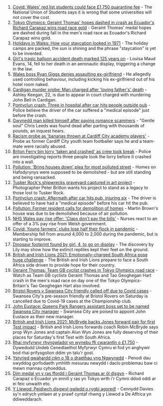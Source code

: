 1. [Covid: Wales' red list students could face £1,750 quarantine fee](https://www.bbc.co.uk/news/uk-wales-57929224) - The National Union of Students says it is wrong that some universities will not cover the cost.
2. [Tokyo Olympics: Geraint Thomas' hopes dashed in crash as Ecuador's Richard Carapaz wins road race gold](https://www.bbc.co.uk/sport/olympics/57952349) - Geraint Thomas' medal hopes are dashed during fall in the men's road race as Ecuador's Richard Carapaz wins gold.
3. [Holidays in Wales: How your staycation looked in 1971](https://www.bbc.co.uk/news/uk-wales-57918491) - The holiday camps are packed, the sun is shining and the phrase "staycation" is yet to be invented.
4. [Girl's tragic balloon accident death marked 125 years on](https://www.bbc.co.uk/news/uk-wales-57932076) - Louisa Maud Evans, 14, fell to her death in an aeronautic display, triggering a change in the law.
5. [Wales boss Ryan Giggs denies assaulting ex-girlfriend](https://www.bbc.co.uk/news/uk-wales-57939707) - He allegedly used controlling behaviour, including kicking his ex-girlfriend out of his hotel room naked.
6. [Cardigan murder probe: Man charged after 'loving father's' death](https://www.bbc.co.uk/news/uk-wales-57947641) - Ashley Keegan, 22, is due to appear in court charged with murdering John Bell in Cardigan.
7. [Pontyclun crash: Three in hospital after car hits people outside pub](https://www.bbc.co.uk/news/uk-wales-57934076) - Police believe the driver of the car suffered a "medical episode" just before the crash.
8. [Gwynedd man killed himself after paying romance scammers](https://www.bbc.co.uk/news/uk-wales-57935467) - "Gentle soul" Chris Leeds was found dead after parting with thousands of pounds, an inquest hears.
9. [Racism probe as 'bananas thrown at Cardiff City academy players'](https://www.bbc.co.uk/news/uk-wales-57934499) - Probe as former Cardiff City youth team footballer says he and a team-mate were racially abused.
10. [Briton Ferry bin lorry 'taken and crashed' as crew took break](https://www.bbc.co.uk/news/uk-wales-57941011) - Police are investigating reports three people took the lorry before it crashed into a wall.
11. [Pollution: 'Bring houses down' plea for most polluted street](https://www.bbc.co.uk/news/uk-wales-57935458) - Homes on Hafodyrynys were supposed to be demolished - but are still standing and being ransacked.
12. [Tusker Rock's shipwrecks graveyard captured in art project](https://www.bbc.co.uk/news/uk-wales-57918489) - Photographer Peter Britton wants his project to stand as a legacy to those lost to Tusker Rock.
13. [Pontyclun crash: Aftermath after car hits pub, injuring six](https://www.bbc.co.uk/news/uk-wales-57939709) - The driver is believed to have had a "medical episode" before his car hit the pub.
14. [Pollution: Former resident calls for demolition of homes](https://www.bbc.co.uk/news/uk-wales-57941020) - Martin Brown's house was due to be demolished because of air pollution.
15. [NHS Wales pay rise offer: 'Claps don't pay the bills'](https://www.bbc.co.uk/news/uk-wales-57932294) - Nurses react to an offer of a 3% pay rise from Welsh government.
16. [Covid: Young farmers' clubs lose half their flock in pandemic](https://www.bbc.co.uk/news/uk-wales-57923766) - Membership fell from around 4,000 to 2,000 during the pandemic, but is starting to improve.
17. [Dinosaur footprint found by girl, 4, to go on display](https://www.bbc.co.uk/news/uk-wales-57921987) - The discovery by Lily may show how the extinct reptiles kept their feet on the ground.
18. [British and Irish Lions 2021: Emotionally-charged South Africa pose huge challenge](https://www.bbc.co.uk/sport/rugby-union/57947839) - The British and Irish Lions prepare to face a South Africa side driven to provide hope for their country.
19. [Geraint Thomas: Team GB cyclist crashes in Tokyo Olympics road race](https://www.bbc.co.uk/sport/av/olympics/57950904) - Watch as Team GB cyclists Geraint Thomas and Tao Geoghegan Hart crash in the men's road race on day one of the Tokyo Olympics- Britain's Tao Geoghegan Hart also involved.
20. [Bristol Rovers v Swansea City friendly called off due to Covid cases](https://www.bbc.co.uk/sport/football/57953909) - Swansea City's pre-season friendly at Bristol Rovers on Saturday is cancelled due to Covid-19 cases at the Championship club.
21. [John Eustace: Queens Park Rangers assistant boss set to be named Swansea City manager](https://www.bbc.co.uk/sport/football/57942276) - Swansea City are poised to appoint John Eustace as their new manager.
22. [British and Irish Lions 2021: McBryde backs Jones forward pair for first Test impact](https://www.bbc.co.uk/sport/av/rugby-union/57947349) - British and Irish Lions forwards coach Robin McBryde says prop Wyn Jones and captain Alun Wyn Jones are fully deserving of their places for Saturday's first Test with South Africa.
23. [Rhai myfyrwyr rhyngwladol yn wynebu ffi cwarantîn o £1,750](https://www.bbc.co.uk/newyddion/57941946) - Dywedodd Undeb Cenedlaethol Myfyrwyr Cymru ei fod yn anghywir bod rhai prifysgolion ddim yn talu'r gost.
24. [Ystyried gwahardd cŵn o 18 o draethau yng Ngwynedd](https://www.bbc.co.uk/newyddion/57933818) - Penodi dau swyddog gorfodaeth ymhlith mesurau newydd i daclo problemau baw ci mewn mannau cyhoeddus.
25. [Dim medal yn y ras ffordd i Geraint Thomas ar ôl disgyn](https://www.bbc.co.uk/newyddion/57953312) - Richard Carapaz o Ecuador yn ennill y ras yn Tokyo wrth i'r Cymro ddod oddi ar ei feic unwaith eto.
26. [Y Llewod: Peidiwch disgwyl gwledd o rygbi agored!](https://www.bbc.co.uk/newyddion/57945697) - Cennydd Davies sy'n edrych ymlaen at y prawf cyntaf rhwng y Llewod a De Affrica yn ddiweddarach.
